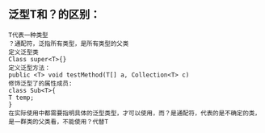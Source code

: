 ## 泛型T和？的区别：
    T代表一种类型
    ？通配符，泛指所有类型，是所有类型的父类
    定义泛型类
    Class super<T>{}
    定义泛型方法：
    public <T> void testMethod(T[] a, Collection<T> c)
    修饰泛型了的属性成员:
    class Sub<T>{
	T temp;
    }
    在实际使用中都需要指明具体的泛型类型，才可以使用，而？是通配符，代表的是不确定的类，是一群类的父类看，不能使用？代替T
    